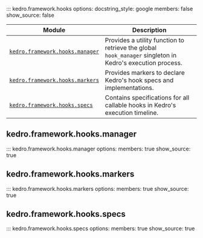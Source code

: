 ::: kedro.framework.hooks
    options:
      docstring_style: google
      members: false
      show_source: false

| Module                          | Description                                                                 |
|---------------------------------|-----------------------------------------------------------------------------|
| [`kedro.framework.hooks.manager`](#kedro.framework.hooks.manager) | Provides a utility function to retrieve the global `hook_manager` singleton in Kedro's execution process. |
| [`kedro.framework.hooks.markers`](#kedro.framework.hooks.markers) | Provides markers to declare Kedro's hook specs and implementations.        |
| [`kedro.framework.hooks.specs`](#kedro.framework.hooks.specs)     | Contains specifications for all callable hooks in Kedro's execution timeline. |


## kedro.framework.hooks.manager
::: kedro.framework.hooks.manager
    options:
      members: true
      show_source: true

## kedro.framework.hooks.markers
::: kedro.framework.hooks.markers
    options:
      members: true
      show_source: true

## kedro.framework.hooks.specs
::: kedro.framework.hooks.specs
    options:
      members: true
      show_source: true
